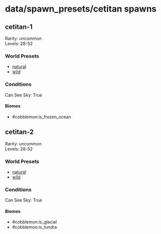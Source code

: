 # data/spawn_presets/cetitan spawns  
  
## cetitan-1  
Rarity: uncommon  
Levels: 28-52  
  
### World Presets  
* [natural](data/spawn_data/natural.md)  
* [wild](data/spawn_data/wild.md)  
  
### Conditions  
Can See Sky: True  
  
#### Biomes  
  * #cobblemon:is_frozen_ocean
  
  
## cetitan-2  
Rarity: uncommon  
Levels: 28-52  
  
### World Presets  
* [natural](data/spawn_data/natural.md)  
* [wild](data/spawn_data/wild.md)  
  
### Conditions  
Can See Sky: True  
  
#### Biomes  
  * #cobblemon:is_glacial
  * #cobblemon:is_tundra
  
